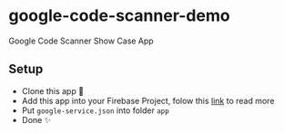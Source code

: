 # google-code-scanner-demo
Google Code Scanner Show Case App

## Setup
- Clone this app 🚀
- Add this app into your Firebase Project, folow this [link](https://firebase.google.com/docs/android/setup) to read more
- Put `google-service.json` into folder `app`
- Done ✨
